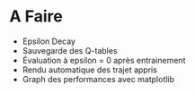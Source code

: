 # A Faire
- Epsilon Decay
- Sauvegarde des Q-tables
- Évaluation à epsilon = 0 après entrainement
- Rendu automatique des trajet appris
- Graph des performances avec matplotlib